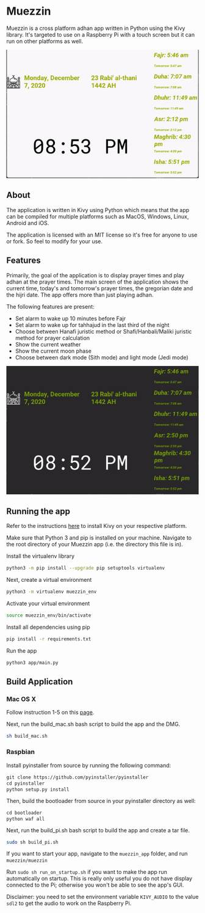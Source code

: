 # Muezzin
Muezzin is a cross platform adhan app written in Python using the Kivy library.
It's targeted to use on a Raspberry Pi with a touch screen but it can run on other platforms as well.

![Alt Text](demos/light_mode_gif.gif)


## About
The application is written in Kivy using Python which means that the app can be compiled for multiple
platforms such as MacOS, Windows, Linux, Android and iOS.

The application is licensed with an MIT license so it's free for anyone to use or fork. So feel to modify for your use.

## Features
Primarily, the goal of the application is to display prayer times and play adhan at the prayer times.
The main screen of the application shows the current time, today's and tomorrow's prayer times,
the gregorian date and the hijri date. The app offers more than just playing adhan. 

The following features are present:

* Set alarm to wake up 10 minutes before Fajr
* Set alarm to wake up for tahhajud in the last third of the night
* Choose between Hanafi juristic method or Shafi/Hanbali/Maliki juristic method for prayer calculation
* Show the current weather
* Show the current moon phase
* Choose between dark mode (Sith mode) and light mode (Jedi mode)

![Alt Text](demos/dark_mode_gif.gif)


## Running the app
Refer to the instructions [here](https://kivy.org/doc/stable/gettingstarted/installation.html)
to install Kivy on your respective platform. 

Make sure that Python 3 and pip is installed on your machine. Navigate to the root directory of your Muezzin app 
(i.e. the directory this file is in).

Install the virtualenv library

```bash
python3 -m pip install --upgrade pip setuptools virtualenv
```

Next, create a virtual environment

```bash
python3 -m virtualenv muezzin_env
```

Activate your virtual environment

```bash
source muezzin_env/bin/activate
```

Install all dependencies using pip

```bash
pip install -r requirements.txt
```

Run the app

```bash
python3 app/main.py
```

## Build Application
### Mac OS X
Follow instruction 1-5 on this [page](https://kivy.org/doc/stable/guide/packaging-osx.html).

Next, run the build_mac.sh bash script to build the app and the DMG.

```bash
sh build_mac.sh
```

### Raspbian
Install pyinstaller from source by running the following command:

```
git clone https://github.com/pyinstaller/pyinstaller
cd pyinstaller
python setup.py install
```

Then, build the bootloader from source in your pyinstaller directory as well:

```
cd bootloader
python waf all
```


Next, run the build_pi.sh bash script to build the app and create a tar file. 

```bash
sudo sh build_pi.sh
```

If you want to start your app, navigate to the `muezzin_app` folder, and run `muezzin/muezzin`

Run `sudo sh run_on_startup.sh` if you want to make the app run automatically on startup. This is really only useful you do not have display connected to the 
Pi; otherwise you won't be able to see the app's GUI.

Disclaimer: you need to set the environment variable `KIVY_AUDIO` to the value `sdl2` to get the audio to work on the Raspberry Pi.

